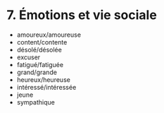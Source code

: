 # 7. Émotions et vie sociale

- amoureux/amoureuse
- content/contente
- désolé/désolée
- excuser
- fatigué/fatiguée
- grand/grande
- heureux/heureuse
- intéressé/intéressée
- jeune
- sympathique
